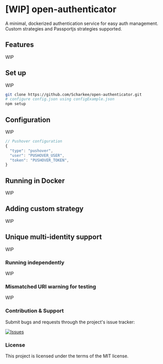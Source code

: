 # [WIP] open-authenticator

A minimal, dockerized authentication service for easy auth management. Custom strategies and Passportjs strategies supported.

## Features

WIP

## Set up

WIP

```bash
git clone https://github.com/Scharkee/open-authenticator.git
# configure config.json using configExample.json
npm setup
```

## Configuration

WIP

```javascript
// Pushover configuration
{
  "type": "pushover",
  "user": "PUSHOVER_USER",
  "token": "PUSHOVER_TOKEN",
}
```

## Running in Docker

WIP

## Adding custom strategy

WIP

## Unique multi-identity support

WIP

### Running independently

WIP

### Mismatched URI warning for testing

WIP

### Contribution & Support

Submit bugs and requests through the project's issue tracker:

[![Issues](http://img.shields.io/github/issues/Scharkee/netcore-postgres-oauth-boiler.svg)](https://github.com/Scharkee/netcore-postgres-oauth-boiler/issues)

### License

This project is licensed under the terms of the MIT license.

